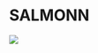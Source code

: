 # SALMONN

<div style='display:flex; gap: 0.25rem; '>
<a href='https://012448ff44287fbce6.gradio.live'><img src='https://img.shields.io/badge/gradio-Demo-blue'></a>
</div>
